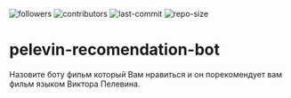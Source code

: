 ![followers](https://img.shields.io/github/followers/tesemnikov-av?label=Follow) ![contributors](https://img.shields.io/github/contributors/tesemnikov-av/pelevin-recomendation-bot) ![last-commit](https://img.shields.io/github/last-commit/tesemnikov-av/Pelevin-recomendation-bot) ![repo-size](https://img.shields.io/github/repo-size/tesemnikov-av/Pelevin-recomendation-bot)

pelevin-recomendation-bot
=========================

Назовите боту фильм который Вам нравиться и он порекомендует вам фильм языком Виктора Пелевина.
